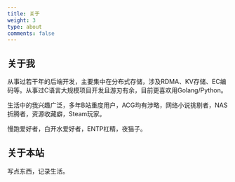 ```yaml
---
title: 关于
weight: 3
type: about
comments: false
---
```


## 关于我

从事过若干年的后端开发，主要集中在分布式存储，涉及RDMA、KV存储、EC编码等。从事过C语言大规模项目开发且游刃有余，目前更喜欢用Golang/Python。

生活中的我兴趣广泛，多年B站重度用户，ACG均有涉略，网络小说挑剔者，NAS折腾者，资源收藏癖，Steam玩家。

慢跑爱好者，白开水爱好者，ENTP杠精，夜猫子。

## 关于本站

写点东西，记录生活。




